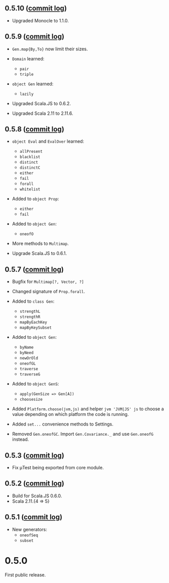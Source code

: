 ## 0.5.10 ([commit log](https://github.com/japgolly/nyaya/compare/v0.5.9...v0.5.10))

* Upgraded Monocle to 1.1.0.

## 0.5.9 ([commit log](https://github.com/japgolly/nyaya/compare/v0.5.8...v0.5.9))

* `Gen.map{By,To}` now limit their sizes.

* `Domain` learned:
  * `pair`
  * `triple`

* `object Gen` learned:
  * `lazily`

* Upgraded Scala.JS to 0.6.2.
* Upgraded Scala 2.11 to 2.11.6.


## 0.5.8 ([commit log](https://github.com/japgolly/nyaya/compare/v0.5.7...v0.5.8))

* `object Eval` and `EvalOver` learned:
  * `allPresent`
  * `blacklist`
  * `distinct`
  * `distinctC`
  * `either`
  * `fail`
  * `forall`
  * `whitelist`

* Added to `object Prop`:
  * `either`
  * `fail`

* Added to `object Gen`:
  * `oneofO`

* More methods to `Multimap`.

* Upgrade Scala.JS to 0.6.1.


## 0.5.7 ([commit log](https://github.com/japgolly/nyaya/compare/v0.5.3...v0.5.7))

* Bugfix for `Multimap[?, Vector, ?]`

* Changed signature of `Prop.forall`.

* Added to `class Gen`:
  * `strengthL`
  * `strengthR`
  * `mapByEachKey`
  * `mapByKeySubset`

* Added to `object Gen`:
  * `byName`
  * `byNeed`
  * `newOrOld`
  * `oneofGL`
  * `traverse`
  * `traverseG`

* Added to `object GenS`:
  * `apply(GenSize => Gen[A])`
  * `choosesize`

* Added `Platform.choose(jvm,js)` and helper `jvm 'JVM|JS' js`
  to choose a value depending on which platform the code is running.

* Added `set...` convenience methods to Settings.

* Removed `Gen.oneofGC`. Import `Gen.Covariance._` and use `Gen.oneofG` instead.

## 0.5.3 ([commit log](https://github.com/japgolly/nyaya/compare/v0.5.2...v0.5.3))

* Fix μTest being exported from core module.

## 0.5.2 ([commit log](https://github.com/japgolly/nyaya/compare/v0.5.1...v0.5.2))

* Build for Scala.JS 0.6.0.
* Scala 2.11.{4 ⇒ 5}

## 0.5.1 ([commit log](https://github.com/japgolly/nyaya/compare/v0.5.0...v0.5.1))

* New generators:
  * `oneofSeq`
  * `subset`


# 0.5.0

First public release.
